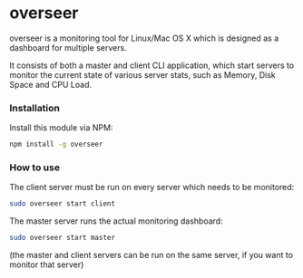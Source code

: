 overseer
========

overseer is a monitoring tool for Linux/Mac OS X which is designed as a dashboard for multiple servers.

It consists of both a master and client CLI application, which start servers to monitor the current state of various
server stats, such as Memory, Disk Space and CPU Load.

### Installation

Install this module via NPM:

```bash
npm install -g overseer
```

### How to use

The client server must be run on every server which needs to be monitored:

```bash
sudo overseer start client
```

The master server runs the actual monitoring dashboard:

```bash
sudo overseer start master
```

(the master and client servers can be run on the same server, if you want to monitor that server)